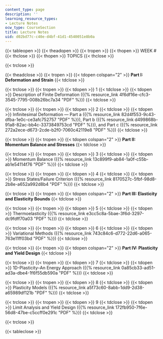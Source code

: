 ```yaml
---
content_type: page
description: ''
learning_resource_types:
- Lecture Notes
ocw_type: CourseSection
title: Lecture Notes
uid: d02bd77c-c40e-d4bf-41d1-4540051e8b0a
---
```


{{< tableopen >}}
{{< theadopen >}}
{{< tropen >}}
{{< thopen >}}
WEEK #
{{< thclose >}}
{{< thopen >}}
TOPICS
{{< thclose >}}

{{< trclose >}}

{{< theadclose >}}
{{< tropen >}}
{{< tdopen colspan="2" >}}
**Part I: Deformation and Strain**
{{< tdclose >}}

{{< trclose >}}
{{< tropen >}}
{{< tdopen >}}
1
{{< tdclose >}}
{{< tdopen >}}
Description of Finite Deformation ({{% resource_link 4f6df16e-cfc3-3545-7795-008b26bc7a34 "PDF" %}})
{{< tdclose >}}

{{< trclose >}}
{{< tropen >}}
{{< tdopen >}}
2
{{< tdclose >}}
{{< tdopen >}}
Infinitesimal Deformation — Part a ({{% resource_link 82d4f553-9c43-dfba-1e0c-ce3afc752757 "PDF" %}}), Part b ({{% resource_link d499868b-91a8-82ac-bb4c-3373849753cd "PDF" %}}), and Part c ({{% resource_link 272a2ece-d673-2cde-b2f0-7060c42119e8 "PDF" %}})
{{< tdclose >}}

{{< trclose >}}
{{< tropen >}}
{{< tdopen colspan="2" >}}
**Part II: Momentum Balance and Stresses**
{{< tdclose >}}

{{< trclose >}}
{{< tropen >}}
{{< tdopen >}}
3
{{< tdclose >}}
{{< tdopen >}}
Momentum Balance ({{% resource_link 13c899f9-ab84-1a0f-c55b-ab1e54114f76 "PDF" %}})
{{< tdclose >}}

{{< trclose >}}
{{< tropen >}}
{{< tdopen >}}
4
{{< tdclose >}}
{{< tdopen >}}
Stress States/Failure Criterion ({{% resource_link 8170527c-5fbf-98d8-2b8e-a652a992d8b4 "PDF" %}})
{{< tdclose >}}

{{< trclose >}}
{{< tropen >}}
{{< tdopen colspan="2" >}}
**Part III: Elasticity and Elasticity Bounds**
{{< tdclose >}}

{{< trclose >}}
{{< tropen >}}
{{< tdopen >}}
5
{{< tdclose >}}
{{< tdopen >}}
Thermoelasticity ({{% resource_link e3cc5c8a-5bae-3f6d-3297-dc9fdff70a03 "PDF" %}})
{{< tdclose >}}

{{< trclose >}}
{{< tropen >}}
{{< tdopen >}}
6
{{< tdclose >}}
{{< tdopen >}}
Variational Methods ({{% resource_link 743c84c6-d772-22d6-a065-763e11ff03bd "PDF" %}})
{{< tdclose >}}

{{< trclose >}}
{{< tropen >}}
{{< tdopen colspan="2" >}}
**Part IV: Plasticity and Yield Design**
{{< tdclose >}}

{{< trclose >}}
{{< tropen >}}
{{< tdopen >}}
7
{{< tdclose >}}
{{< tdopen >}}
1D-Plasticity–An Energy Approach ({{% resource_link 0a85cb33-ad51-ad3a-dbe4-1f6f55db590a "PDF" %}})
{{< tdclose >}}

{{< trclose >}}
{{< tropen >}}
{{< tdopen >}}
8
{{< tdclose >}}
{{< tdopen >}}
Plasticity Models ({{% resource_link a5f73c60-8abb-1dd9-2d38-a65989df121b "PDF" %}})
{{< tdclose >}}

{{< trclose >}}
{{< tropen >}}
{{< tdopen >}}
9
{{< tdclose >}}
{{< tdopen >}}
Limit Analysis and Yield Design ({{% resource_link 172fb950-7f6e-56d8-47be-c5ccff0e291c "PDF" %}})
{{< tdclose >}}

{{< trclose >}}

{{< tableclose >}}